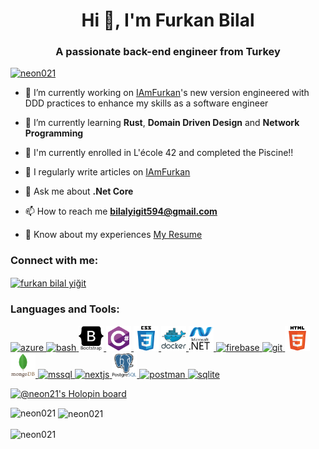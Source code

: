 <h1 align="center">Hi 👋, I'm Furkan Bilal</h1>
<h3 align="center">A passionate back-end engineer from Turkey</h3>

<p align="left"> <a href="https://github.com/ryo-ma/github-profile-trophy"><img src="https://github-profile-trophy.vercel.app/?username=neon021" alt="neon021" /></a> </p>

- 🔭 I’m currently working on [IAmFurkan]([[https://github.com/Neon021/Custom-Dependency-Injection](https://github.com/Neon021/BuberDinner](https://github.com/Neon021/IAmFurkan)))'s new version engineered with DDD practices to enhance my skills as a software engineer

- 🌱 I’m currently learning **Rust**, **Domain Driven Design** and **Network Programming**

- 🏫 I'm currently enrolled in L'école 42 and completed the Piscine!!

- 📝 I regularly write articles on [IAmFurkan](https://iamfurkan.azurewebsites.net) 

- 💬 Ask me about **.Net Core**

- 📫 How to reach me **bilalyigit594@gmail.com**

- 📄 Know about my experiences [My Resume]((https://drive.google.com/file/d/1ZahrUSFXafWn6x0JgQVe5INVSzUyqqbN/view?usp=sharing))


<h3 align="left">Connect with me:</h3>
<p align="left">
<a href="https://linkedin.com/in/furkan bilal yi̇ği̇t" target="blank"><img align="center" src="https://raw.githubusercontent.com/rahuldkjain/github-profile-readme-generator/master/src/images/icons/Social/linked-in-alt.svg" alt="furkan bilal yi̇ği̇t" height="30" width="40" /></a>
</p>

<h3 align="left">Languages and Tools:</h3>
<p align="left"> <a href="https://azure.microsoft.com/en-in/" target="_blank" rel="noreferrer"> <img src="https://www.vectorlogo.zone/logos/microsoft_azure/microsoft_azure-icon.svg" alt="azure" width="40" height="40"/> </a> <a href="https://www.gnu.org/software/bash/" target="_blank" rel="noreferrer"> <img src="https://www.vectorlogo.zone/logos/gnu_bash/gnu_bash-icon.svg" alt="bash" width="40" height="40"/> </a> <a href="https://getbootstrap.com" target="_blank" rel="noreferrer"> <img src="https://raw.githubusercontent.com/devicons/devicon/master/icons/bootstrap/bootstrap-plain-wordmark.svg" alt="bootstrap" width="40" height="40"/> </a> <a href="https://www.w3schools.com/cs/" target="_blank" rel="noreferrer"> <img src="https://raw.githubusercontent.com/devicons/devicon/master/icons/csharp/csharp-original.svg" alt="csharp" width="40" height="40"/> </a> <a href="https://www.w3schools.com/css/" target="_blank" rel="noreferrer"> <img src="https://raw.githubusercontent.com/devicons/devicon/master/icons/css3/css3-original-wordmark.svg" alt="css3" width="40" height="40"/> </a> <a href="https://www.docker.com/" target="_blank" rel="noreferrer"> <img src="https://raw.githubusercontent.com/devicons/devicon/master/icons/docker/docker-original-wordmark.svg" alt="docker" width="40" height="40"/> </a> <a href="https://dotnet.microsoft.com/" target="_blank" rel="noreferrer"> <img src="https://raw.githubusercontent.com/devicons/devicon/master/icons/dot-net/dot-net-original-wordmark.svg" alt="dotnet" width="40" height="40"/> </a> <a href="https://firebase.google.com/" target="_blank" rel="noreferrer"> <img src="https://www.vectorlogo.zone/logos/firebase/firebase-icon.svg" alt="firebase" width="40" height="40"/> </a> <a href="https://git-scm.com/" target="_blank" rel="noreferrer"> <img src="https://www.vectorlogo.zone/logos/git-scm/git-scm-icon.svg" alt="git" width="40" height="40"/> </a> <a href="https://www.w3.org/html/" target="_blank" rel="noreferrer"> <img src="https://raw.githubusercontent.com/devicons/devicon/master/icons/html5/html5-original-wordmark.svg" alt="html5" width="40" height="40"/> </a> <a href="https://www.mongodb.com/" target="_blank" rel="noreferrer"> <img src="https://raw.githubusercontent.com/devicons/devicon/master/icons/mongodb/mongodb-original-wordmark.svg" alt="mongodb" width="40" height="40"/> </a> <a href="https://www.microsoft.com/en-us/sql-server" target="_blank" rel="noreferrer"> <img src="https://www.svgrepo.com/show/303229/microsoft-sql-server-logo.svg" alt="mssql" width="40" height="40"/> </a> <a href="https://nextjs.org/" target="_blank" rel="noreferrer"> <img src="https://cdn.worldvectorlogo.com/logos/nextjs-2.svg" alt="nextjs" width="40" height="40"/> </a> <a href="https://www.postgresql.org" target="_blank" rel="noreferrer"> <img src="https://raw.githubusercontent.com/devicons/devicon/master/icons/postgresql/postgresql-original-wordmark.svg" alt="postgresql" width="40" height="40"/> </a> <a href="https://postman.com" target="_blank" rel="noreferrer"> <img src="https://www.vectorlogo.zone/logos/getpostman/getpostman-icon.svg" alt="postman" width="40" height="40"/> </a> <a href="https://www.sqlite.org/" target="_blank" rel="noreferrer"> <img src="https://www.vectorlogo.zone/logos/sqlite/sqlite-icon.svg" alt="sqlite" width="40" height="40"/> </a> </p>

[![@neon21's Holopin board](https://holopin.io/api/user/board?user=neon21)](https://holopin.io/@neon21)

<p><img align="left" src="https://github-readme-stats.vercel.app/api/top-langs?username=neon021&show_icons=true&locale=en&layout=compact" alt="neon021" /></p>

<p>&nbsp;<img align="center" src="https://github-readme-stats.vercel.app/api?username=neon021&show_icons=true&locale=en" alt="neon021" /></p>

<p><img align="center" src="https://github-readme-streak-stats.herokuapp.com/?user=neon021&" alt="neon021" /></p>
